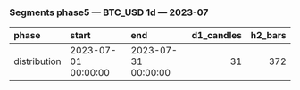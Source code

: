 ### Segments phase5 — BTC_USD 1d — 2023-07

| phase        | start               | end                 |   d1_candles |   h2_bars |
|:-------------|:--------------------|:--------------------|-------------:|----------:|
| distribution | 2023-07-01 00:00:00 | 2023-07-31 00:00:00 |           31 |       372 |